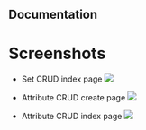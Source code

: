Documentation
-------------

Screenshots
===========


- Set CRUD index page
![](https://raw.githubusercontent.com/NullRefExcep/yii2-eav/master/docs/assets/set.png)

- Attribute CRUD create page
![](https://raw.githubusercontent.com/NullRefExcep/yii2-eav/master/docs/assets/create-attribute.png)

- Attribute CRUD index page
![](https://raw.githubusercontent.com/NullRefExcep/yii2-eav/master/docs/assets/attributes.png)
